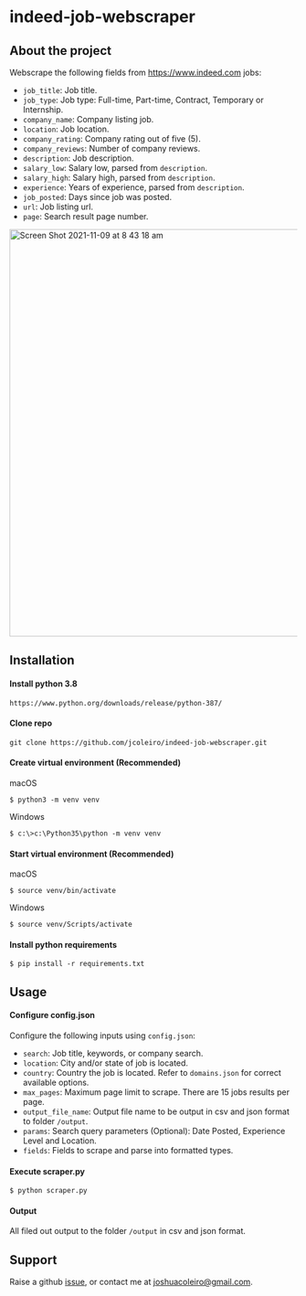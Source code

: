 # indeed-job-webscraper

About the project
--
Webscrape the following fields from https://www.indeed.com jobs:

- `job_title`: Job title.
- `job_type`: Job type: Full-time, Part-time, Contract, Temporary or Internship.
- `company_name`: Company listing job.
- `location`: Job location.
- `company_rating`: Company rating out of five (5).
- `company_reviews`: Number of company reviews.
- `description`: Job description.
- `salary_low`:  Salary low, parsed from `description`.
- `salary_high`: Salary high, parsed from `description`.
- `experience`: Years of experience, parsed from `description`.
- `job_posted`: Days since job was posted.
- `url`: Job listing url.
- `page`: Search result page number.


<img width="713" alt="Screen Shot 2021-11-09 at 8 43 18 am" src="https://user-images.githubusercontent.com/61095925/140824583-d20fc240-3c0d-442c-abc5-86df7ea0e766.png">

Installation
--

#### Install python 3.8 ####
    https://www.python.org/downloads/release/python-387/

#### Clone repo ####

    git clone https://github.com/jcoleiro/indeed-job-webscraper.git

#### Create virtual environment (Recommended) ####

macOS

    $ python3 -m venv venv

Windows

    $ c:\>c:\Python35\python -m venv venv

#### Start virtual environment (Recommended) ####

macOS

    $ source venv/bin/activate

Windows

    $ source venv/Scripts/activate

#### Install python requirements ####

    $ pip install -r requirements.txt

Usage
--

#### Configure config.json ####

Configure the following inputs using `config.json`:
- `search`: Job title, keywords, or company search.
- `location`: City and/or state of job is located.
- `country`: Country the job is located. Refer to `domains.json` for correct available options.
- `max_pages`:  Maximum page limit to scrape. There are 15 jobs results per page.
- `output_file_name`: Output file name to be output in csv and json format to folder `/output`.
- `params`: Search query parameters (Optional): Date Posted, Experience Level and Location.
- `fields`: Fields to scrape and parse into formatted types.

#### Execute scraper.py ####

    $ python scraper.py

#### Output ####

All filed out output to the folder `/output` in csv and json format.

Support
--

Raise a github [issue](https://github.com/jcoleiro/indeed-job-webscraper/issues), or contact me at joshuacoleiro@gmail.com.
